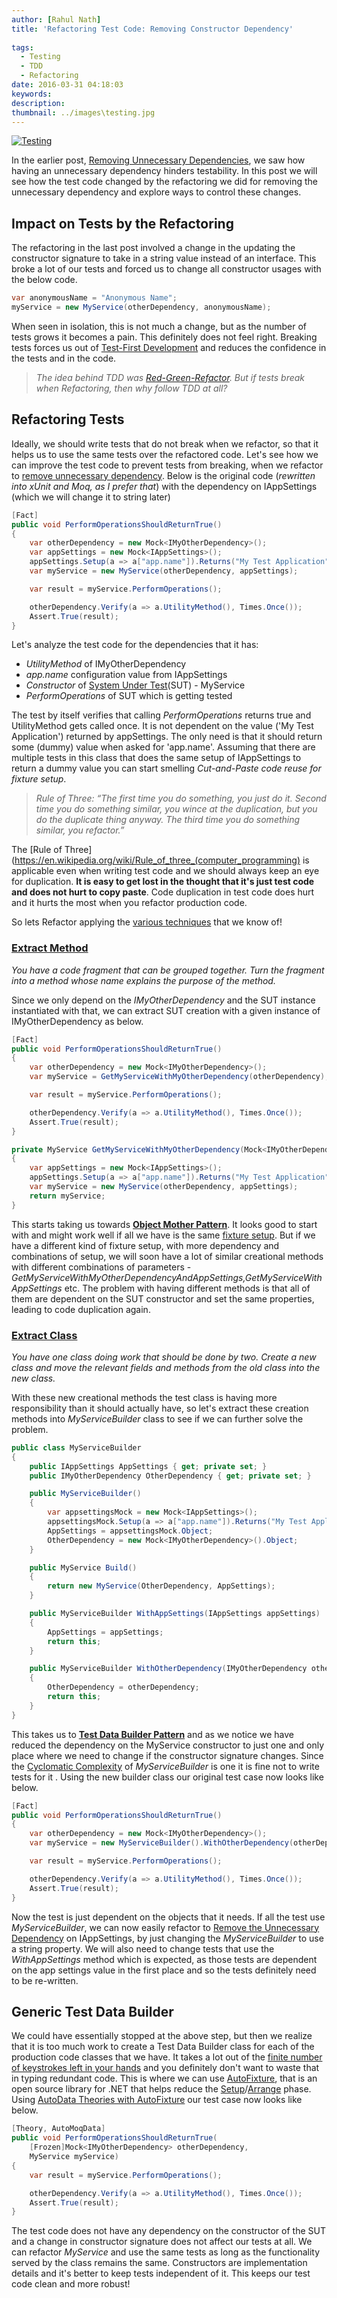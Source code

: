 ```yaml
---
author: [Rahul Nath]
title: 'Refactoring Test Code: Removing Constructor Dependency'
  
tags:
  - Testing
  - TDD
  - Refactoring
date: 2016-03-31 04:18:03
keywords:
description:
thumbnail: ../images\testing.jpg
---
```


[![Testing](..\images\testing.jpg)](https://www.flickr.com/photos/toomore/23066277453)

In the earlier post, [Removing Unnecessary Dependencies](http://rahulpnath.com/blog/refactoring-to-improve-testability-removing-unnecessary-dependencies/), we saw how having an unnecessary dependency hinders testability. In this post we will see how the test code changed by the refactoring we did for removing the unnecessary dependency and explore ways to control these changes.

## Impact on Tests by the Refactoring

The refactoring in the last post involved a change in the updating the constructor signature to take in a string value instead of an interface. This broke a lot of our tests and forced us to change all constructor usages with the below code.

```csharp
var anonymousName = "Anonymous Name";
myService = new MyService(otherDependency, anonymousName);
```

When seen in isolation, this is not much a change, but as the number of tests grows it becomes a pain. This definitely does not feel right. Breaking tests forces us out of [Test-First Development](http://xunitpatterns.com/test%20first%20development.html) and reduces the confidence in the tests and in the code.

> _The idea behind TDD was [Red-Green-Refactor](http://www.jamesshore.com/Blog/Red-Green-Refactor.html). But if tests break when Refactoring, then why follow TDD at all?_

## Refactoring Tests

Ideally, we should write tests that do not break when we refactor, so that it helps us to use the same tests over the refactored code. Let's see how we can improve the test code to prevent tests from breaking, when we refactor to [remove unnecessary dependency](http://rahulpnath.com/blog/refactoring-to-improve-testability-removing-unnecessary-dependencies/). Below is the original code (_rewritten into xUnit and Moq, as I prefer that_) with the dependency on IAppSettings (which we will change it to string later)

```csharp
[Fact]
public void PerformOperationsShouldReturnTrue()
{
    var otherDependency = new Mock<IMyOtherDependency>();
    var appSettings = new Mock<IAppSettings>();
    appSettings.Setup(a => a["app.name"]).Returns("My Test Application");
    var myService = new MyService(otherDependency, appSettings);

    var result = myService.PerformOperations();

    otherDependency.Verify(a => a.UtilityMethod(), Times.Once());
    Assert.True(result);
}
```

Let's analyze the test code for the dependencies that it has:

- _UtilityMethod_ of IMyOtherDependency
- _app.name_ configuration value from IAppSettings
- _Constructor_ of [System Under Test](http://xunitpatterns.com/SUT.html)(SUT) - MyService
- _PerformOperations_ of SUT which is getting tested

The test by itself verifies that calling _PerformOperations_ returns true and UtilityMethod gets called once. It is not dependent on the value ('My Test Application') returned by appSettings. The only need is that it should return some (dummy) value when asked for 'app.name'. Assuming that there are multiple tests in this class that does the same setup of IAppSettings to return a dummy value you can start smelling _Cut-and-Paste code reuse for fixture setup_.

> _Rule of Three: “The first time you do something, you just do it. Second time you do something similar, you wince at the duplication, but you do the duplicate thing anyway. The third time you do something similar, you refactor.”_

The [Rule of Three](https://en.wikipedia.org/wiki/Rule_of_three_(computer_programming) is applicable even when writing test code and we should always keep an eye for duplication. **It is easy to get lost in the thought that it's just test code and does not hurt to copy paste**. Code duplication in test code does hurt and it hurts the most when you refactor production code.

So lets Refactor applying the [various techniques](http://www.refactoring.com/catalog/) that we know of!

### [Extract Method](http://www.refactoring.com/catalog/extractMethod.html)

_You have a code fragment that can be grouped together. Turn the fragment into a method whose name explains the purpose of the method._

Since we only depend on the _IMyOtherDependency_ and the SUT instance instantiated with that, we can extract SUT creation with a given instance of IMyOtherDependency as below.

```csharp
[Fact]
public void PerformOperationsShouldReturnTrue()
{
    var otherDependency = new Mock<IMyOtherDependency>();
    var myService = GetMyServiceWithMyOtherDependency(otherDependency);

    var result = myService.PerformOperations();

    otherDependency.Verify(a => a.UtilityMethod(), Times.Once());
    Assert.True(result);
}

private MyService GetMyServiceWithMyOtherDependency(Mock<IMyOtherDependency> otherDependency)
{
    var appSettings = new Mock<IAppSettings>();
    appSettings.Setup(a => a["app.name"]).Returns("My Test Application");
    var myService = new MyService(otherDependency, appSettings);
    return myService;
}
```

This starts taking us towards **[Object Mother Pattern](http://martinfowler.com/bliki/ObjectMother.html)**. It looks good to start with and might work well if all we have is the same [fixture setup](http://xunitpatterns.com/Fixture%20Setup%20Patterns.html). But if we have a different kind of fixture setup, with more dependency and combinations of setup, we will soon have a lot of similar creational methods with different combinations of parameters - _GetMyServiceWithMyOtherDependencyAndAppSettings,GetMyServiceWithAppSettings_ etc. The problem with having different methods is that all of them are dependent on the SUT constructor and set the same properties, leading to code duplication again.

### [Extract Class](http://www.refactoring.com/catalog/extractClass.html)

_You have one class doing work that should be done by two. Create a new class and move the relevant fields and methods from the old class into the new class._

With these new creational methods the test class is having more responsibility than it should actually have, so let's extract these creation methods into _MyServiceBuilder_ class to see if we can further solve the problem.

```csharp
public class MyServiceBuilder
{
    public IAppSettings AppSettings { get; private set; }
    public IMyOtherDependency OtherDependency { get; private set; }

    public MyServiceBuilder()
    {
        var appsettingsMock = new Mock<IAppSettings>();
        appsettingsMock.Setup(a => a["app.name"]).Returns("My Test Application");
        AppSettings = appsettingsMock.Object;
        OtherDependency = new Mock<IMyOtherDependency>().Object;
    }

    public MyService Build()
    {
        return new MyService(OtherDependency, AppSettings);
    }

    public MyServiceBuilder WithAppSettings(IAppSettings appSettings)
    {
        AppSettings = appSettings;
        return this;
    }

    public MyServiceBuilder WithOtherDependency(IMyOtherDependency otherDependency)
    {
        OtherDependency = otherDependency;
        return this;
    }
}
```

This takes us to **[Test Data Builder Pattern](http://www.natpryce.com/articles/000714.html)** and as we notice we have reduced the dependency on the MyService constructor to just one and only place where we need to change if the constructor signature changes. Since the [Cyclomatic Complexity](https://en.wikipedia.org/wiki/Cyclomatic_complexity) of _MyServiceBuilder_ is one it is fine not to write tests for it . Using the new builder class our original test case now looks like below.

```csharp
[Fact]
public void PerformOperationsShouldReturnTrue()
{
    var otherDependency = new Mock<IMyOtherDependency>();
    var myService = new MyServiceBuilder().WithOtherDependency(otherDependency.Object).Build();

    var result = myService.PerformOperations();

    otherDependency.Verify(a => a.UtilityMethod(), Times.Once());
    Assert.True(result);
}
```

Now the test is just dependent on the objects that it needs. If all the test use _MyServiceBuilder_, we can now easily refactor to [Remove the Unnecessary Dependency](http://rahulpnath.com/blog/refactoring-to-improve-testability-removing-unnecessary-dependencies/) on IAppSettings, by just changing the _MyServiceBuilder_ to use a string property. We will also need to change tests that use the _WithAppSettings_ method which is expected, as those tests are dependent on the app settings value in the first place and so the tests definitely need to be re-written.

## Generic Test Data Builder

We could have essentially stopped at the above step, but then we realize that it is too much work to create a Test Data Builder class for each of the production code classes that we have. It takes a lot out of the [finite number of keystrokes left in your hands](http://keysleft.com/) and you definitely don't want to waste that in typing redundant code. This is where we can use
[AutoFixture](https://github.com/AutoFixture/AutoFixture), that is an open source library for .NET that helps reduce the [Setup](http://xunitpatterns.com/Four%20Phase%20Test.html)/[Arrange](http://c2.com/cgi/wiki?ArrangeActAssert) phase. Using [AutoData Theories with AutoFixture](http://blog.ploeh.dk/2010/10/08/AutoDataTheorieswithAutoFixture/) our test case now looks like below.

```csharp
[Theory, AutoMoqData]
public void PerformOperationsShouldReturnTrue(
    [Frozen]Mock<IMyOtherDependency> otherDependency,
    MyService myService)
{
    var result = myService.PerformOperations();

    otherDependency.Verify(a => a.UtilityMethod(), Times.Once());
    Assert.True(result);
}
```

The test code does not have any dependency on the constructor of the SUT and a change in constructor signature does not affect our tests at all. We can refactor _MyService_ and use the same tests as long as the functionality served by the class remains the same. Constructors are implementation details and it's better to keep tests independent of it. This keeps our test code clean and more robust!
